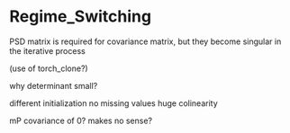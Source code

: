 # Regime_Switching

PSD matrix is required for covariance matrix,
but they become singular in the iterative process

(use of torch_clone?)

why determinant small?

different initialization
no missing values
huge colinearity

mP covariance of 0? makes no sense?
